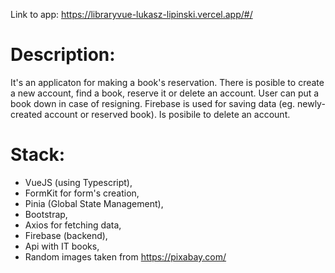Link to app: https://libraryvue-lukasz-lipinski.vercel.app/#/

# Description: 
It's an applicaton for making a book's reservation. There is posible to create a new account, find a book, reserve it or delete an account. User can put a book down in case of resigning. Firebase is used for saving data (eg. newly-created account or reserved book). Is posibile to delete an account.

# Stack: 
- VueJS (using Typescript),
- FormKit for form's creation,
- Pinia (Global State Management),
- Bootstrap,
- Axios for fetching data,
- Firebase (backend),
- Api with IT books,
- Random images taken from https://pixabay.com/
